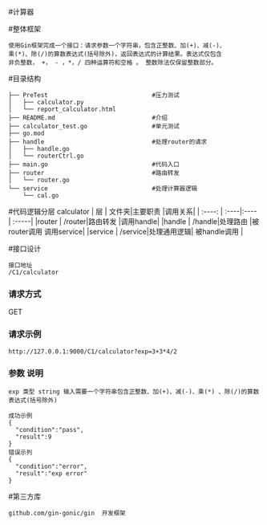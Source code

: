 #计算器

#整体框架
```
使用Gin框架完成一个接口：请求参数一个字符串，包含正整数、加(+)、减(-)、
乘(*)、除(/)的算数表达式(括号除外)，返回表达式的计算结果。表达式仅包含
非负整数， +， - ，*，/ 四种运算符和空格 。 整数除法仅保留整数部分。
```

#目录结构
```
├── PreTest                             #压力测试
│   ├── calculator.py
│   └── report_calculator.html
├── README.md                           #介绍
├── calculator_test.go                  #单元测试
├── go.mod
├── handle                              #处理router的请求
│   ├── handle.go
│   └── routerCtrl.go
├── main.go                             #代码入口
├── router                              #路由转发
│   └── router.go
└── service                             #处理计算器逻辑
    └── cal.go
```


#代码逻辑分层  calculator
| 层     | 文件夹|主要职责 |调用关系|
| :----: | :----|:---- | :-----|
|router  | /router|路由转发 |调用handle|
|handle   | /handle|处理路由 |被router调用 调用service|
|service | /service|处理通用逻辑| 被handle调用 |


#接口设计
```
接口地址 
/C1/calculator 
```
### 请求方式
GET
### 请求示例
```
http://127.0.0.1:9000/C1/calculator?exp=3+3*4/2
```

### 参数  说明

``` 
exp 类型 string 输入需要一个字符串包含正整数、加(+)、减(-)、乘(*) 、除(/)的算数表达式(括号除外) 
```

```
成功示例 
{
  "condition":"pass",
  "result":9
} 
错误示列 
{
  "condition":"error",
  "result":"exp error"
}
```

#第三方库
```
github.com/gin-gonic/gin  开发框架
```
